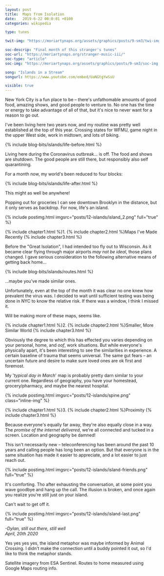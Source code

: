 ```yaml
---
layout: post
title:  Maps from Isolation
date:   2019-6-22 00:0:01 +0100
categories: wikipedia

type: tunes

twit-img: "https://moriartynaps.org/assets/graphics/posts/9-sm3/twi-img.jpg"

soc-descrip: "Final month of this stranger's tunes"
soc-url: "https://moriartynaps.org/stranger-music-iii/"
soc-type: "article"
soc-img: "https://moriartynaps.org/assets/graphics/posts/9-sm3/soc-img.jpg"

song: "Islands in a Stream"
songurl: https://www.youtube.com/embed/UaNGtgYwSsU

visible: true
---
```



New York City is a fun place to be – there's unfathomable amounts of good food, amazing shows, and good people to venture to. No one has the time or energy to take advantage of all of that, but it's nice to never want for a reason to go out. 

I've been living here two years now, and my routine was pretty well established at the top of this year. Crossing states for WFMU, game night in the upper West side, work in midtown, and lots of biking.

{% include blog-bits/islands/life-before.html %}

Living here during the Coronavirus outbreak... is off. The food and shows are shutdown. The good people are still there, but responsibly also self quarantining.

For a month now, my world's been reduced to four blocks:

{% include blog-bits/islands/life-after.html %}

This might as well be anywhere!

Popping out for groceries I can see downtown Brooklyn in the distance, but it only serves as backdrop. For now, life's an island.


{% include postimg.html imgsrc="posts/12-islands/island_2.png" full="true" %}

{% include chapter1.html %}1.
{% include chapter2.html %}Maps I've Made Recently
{% include chapter3.html %}

Before the "Great Isolation", I had intended too fly out to Wisconsin. As it became clear flying through major airports _may not be ideal_, those plans changed. I gave serious consideration to the following alternative means of getting back home...

{% include blog-bits/islands/routes.html %}

...maybe you've made similar ones.

Unfortunately, even at the top of the month it was clear no one knew how prevalent the virus was. I decided to wait until sufficient testing was being done in NYC to know the relative risk. If there was a window, I think I missed it. 

Will be making more of these maps, seems like.


{% include chapter1.html %}2.
{% include chapter2.html %}Smaller, More Similar World
{% include chapter3.html %}

Obviously the degree to which this has effected you varies depending on your personal, home, and _oof_, work situations. But while everyone's physically apart, it's been interesting to see the similarities in experience. A certain baseline of trauma that seems universal. The same gut fears – an uncertain future and desire to make sure loved ones are ok first and foremost.

My '_typical day in March_' map is probably pretty darn similar to your current one. Regardless of geography, you have your homestead, grocery/pharmacy, and maybe the nearest hospital.

{% include postimg.html imgsrc="posts/12-islands/spine.png" class="inline-img" %}


{% include chapter1.html %}3.
{% include chapter2.html %}Proximity
{% include chapter3.html %}

Because everyone's equally far away, they're also equally close in a way. The _promise of the internet delivered_, we're all connected and tucked in a screen. Location and geography be damned!

This isn't necessarily new – teleconferencing has been around the past 10 years and calling people has long been an option. But that everyone is in the same situation has made it easier to appreciate, and a lot easier to just reach out.

{% include postimg.html imgsrc="posts/12-islands/island-friends.png" full="true" %}

It's comforting. Tho after exhausting the conversation, at some point you wave goodbye and hang up the call. The illusion is broken, and once again you realize you're still just on your island. 

Can't wait to get off it.

{% include postimg.html imgsrc="posts/12-islands/island-last.png" full="true" %}



<i>-Dylan, still out there, still well<br>
<span class="post-date">April, 20th 2020</span></i>


<div class="notes">
  <p>Yes yes yes yes, the island metaphor was maybe informed by Animal Crossing. I didn't make the connection until a buddy pointed it out, so I'd like to think the metaphor stands.</p>

  Satellite imagery from ESA Sentinel. Routes to home measured using Google Maps routing info.
</div>

